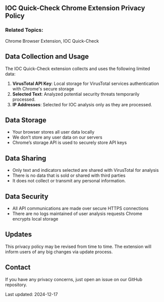 ## IOC Quick-Check Chrome Extension Privacy Policy

### Related Topics:
Chrome Browser Extension, IOC Quick-Check

## Data Collection and Usage

The IOC Quick-Check extension collects and uses the following limited data:

1. **VirusTotal API Key**: Local storage for VirusTotal services authentication with Chrome's secure storage
2. **Selected Text**: Analyzed potential security threats temporarily processed.
3. **IP Addresses**: Selected for IOC analysis only as they are processed.

## Data Storage
- Your browser stores all user data locally
- We don’t store any user data on our servers
- Chrome’s storage API is used to securely store API keys

## Data Sharing
- Only text and indicators selected are shared with VirusTotal for analysis
- There is no data that is sold or shared with third parties
- It does not collect or transmit any personal information.

## Data Security
- All API communications are made over secure HTTPS connections
- There are no logs maintained of user analysis requests
Chrome encrypts local storage

## Updates
This privacy policy may be revised from time to time. The extension will inform users of any big changes via update process.

## Contact
If you have any privacy concerns, just open an issue on our GitHub repository.

Last updated: 2024-12-17
